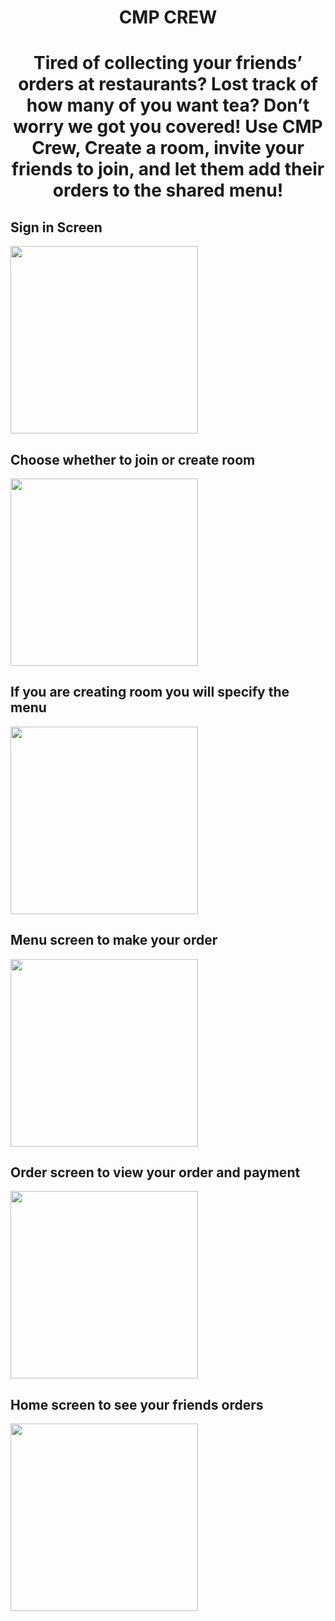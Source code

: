 <html><H1 align="center">

CMP CREW
 </H1>
<H1 align="center">

Tired of collecting your friends’ orders at restaurants? Lost track of how many of you want tea? Don’t worry we got you covered! Use CMP Crew, Create a room, invite your friends to join, and let them add their orders to the shared menu!

## Sign in Screen
<p float="left">
  <img src="Screenshots/signin.jpeg" width="300" />
</p>
 
 ## Choose whether to join or create room
<p float="left">
  <img src="Screenshots/room.jpeg" width="300" />
</p>
 
 ## If you are creating room you will specify the menu
<p float="left">
  <img src="Screenshots/create.jpeg" width="300" />
</p>
 
 ## Menu screen to make your order
<p float="left">
  <img src="Screenshots/menu.jpeg" width="300" />
</p>
 
 ## Order screen to view your order and payment
<p float="left">
  <img src="Screenshots/order.jpeg" width="300" />
</p>
 
 ## Home screen to see your friends orders
<p float="left">
  <img src="Screenshots/home.jpeg" width="300" />
</p>
 
 
 
 
